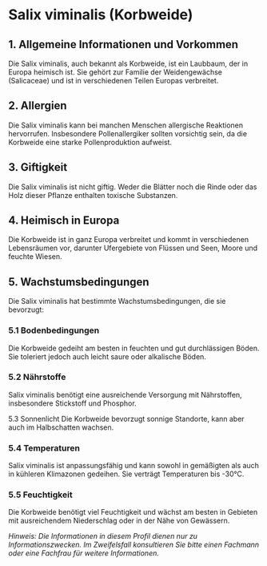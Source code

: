 # Salix viminalis (Korbweide)

## 1. Allgemeine Informationen und Vorkommen
Die Salix viminalis, auch bekannt als Korbweide, ist ein Laubbaum, der in Europa heimisch ist. Sie gehört zur Familie der Weidengewächse (Salicaceae) und ist in verschiedenen Teilen Europas verbreitet.

## 2. Allergien
Die Salix viminalis kann bei manchen Menschen allergische Reaktionen hervorrufen. Insbesondere Pollenallergiker sollten vorsichtig sein, da die Korbweide eine starke Pollenproduktion aufweist.

## 3. Giftigkeit
Die Salix viminalis ist nicht giftig. Weder die Blätter noch die Rinde oder das Holz dieser Pflanze enthalten toxische Substanzen.

## 4. Heimisch in Europa
Die Korbweide ist in ganz Europa verbreitet und kommt in verschiedenen Lebensräumen vor, darunter Ufergebiete von Flüssen und Seen, Moore und feuchte Wiesen.

## 5. Wachstumsbedingungen
Die Salix viminalis hat bestimmte Wachstumsbedingungen, die sie bevorzugt:

### 5.1 Bodenbedingungen
   Die Korbweide gedeiht am besten in feuchten und gut durchlässigen Böden. Sie toleriert jedoch auch leicht saure oder alkalische Böden.

### 5.2 Nährstoffe
   Salix viminalis benötigt eine ausreichende Versorgung mit Nährstoffen, insbesondere Stickstoff und Phosphor.

   5.3 Sonnenlicht
   Die Korbweide bevorzugt sonnige Standorte, kann aber auch im Halbschatten wachsen.

### 5.4 Temperaturen
   Salix viminalis ist anpassungsfähig und kann sowohl in gemäßigten als auch in kühleren Klimazonen gedeihen. Sie verträgt Temperaturen bis -30°C.

### 5.5 Feuchtigkeit
   Die Korbweide benötigt viel Feuchtigkeit und wächst am besten in Gebieten mit ausreichendem Niederschlag oder in der Nähe von Gewässern.

*Hinweis: Die Informationen in diesem Profil dienen nur zu Informationszwecken. Im Zweifelsfall konsultieren Sie bitte einen Fachmann oder eine Fachfrau für weitere Informationen.*
